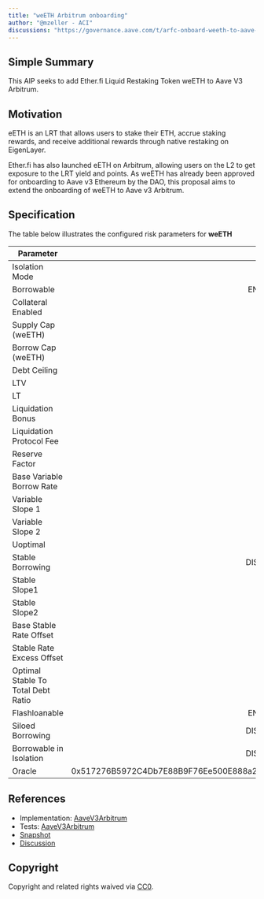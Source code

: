 ```yaml
---
title: "weETH Arbitrum onboarding"
author: "@mzeller - ACI"
discussions: "https://governance.aave.com/t/arfc-onboard-weeth-to-aave-v3-on-ethereum/16758/11"
---
```


## Simple Summary

This AIP seeks to add Ether.fi Liquid Restaking Token weETH to Aave V3 Arbitrum.

## Motivation

eETH is an LRT that allows users to stake their ETH, accrue staking rewards, and receive additional rewards through native restaking on EigenLayer.

Ether.fi has also launched eETH on Arbitrum, allowing users on the L2 to get exposure to the LRT yield and points. As weETH has already been approved for onboarding to Aave v3 Ethereum by the DAO, this proposal aims to extend the onboarding of weETH to Aave v3 Arbitrum.

## Specification

The table below illustrates the configured risk parameters for **weETH**

| Parameter                          |                                      Value |
| ---------------------------------- | -----------------------------------------: |
| Isolation Mode                     |                                       true |
| Borrowable                         |                                    ENABLED |
| Collateral Enabled                 |                                       true |
| Supply Cap (weETH)                 |                                      1,000 |
| Borrow Cap (weETH)                 |                                        100 |
| Debt Ceiling                       |                                      USD 0 |
| LTV                                |                                     72.5 % |
| LT                                 |                                       75 % |
| Liquidation Bonus                  |                                      7.5 % |
| Liquidation Protocol Fee           |                                       10 % |
| Reserve Factor                     |                                       15 % |
| Base Variable Borrow Rate          |                                        0 % |
| Variable Slope 1                   |                                        7 % |
| Variable Slope 2                   |                                      300 % |
| Uoptimal                           |                                       45 % |
| Stable Borrowing                   |                                   DISABLED |
| Stable Slope1                      |                                        7 % |
| Stable Slope2                      |                                      300 % |
| Base Stable Rate Offset            |                                        2 % |
| Stable Rate Excess Offset          |                                       20 % |
| Optimal Stable To Total Debt Ratio |                                       20 % |
| Flashloanable                      |                                    ENABLED |
| Siloed Borrowing                   |                                   DISABLED |
| Borrowable in Isolation            |                                   DISABLED |
| Oracle                             | 0x517276B5972C4Db7E88B9F76Ee500E888a2D73C3 |

## References

- Implementation: [AaveV3Arbitrum](https://github.com/bgd-labs/aave-proposals-v3/blob/main/src/20240409_AaveV3Arbitrum_WeETHArbitrumOnboarding/AaveV3Arbitrum_WeETHArbitrumOnboarding_20240409.sol)
- Tests: [AaveV3Arbitrum](https://github.com/bgd-labs/aave-proposals-v3/blob/main/src/20240409_AaveV3Arbitrum_WeETHArbitrumOnboarding/AaveV3Arbitrum_WeETHArbitrumOnboarding_20240409.t.sol)
- [Snapshot](direct-to-aip)
- [Discussion](https://governance.aave.com/t/arfc-onboard-weeth-to-aave-v3-on-ethereum/16758/11)

## Copyright

Copyright and related rights waived via [CC0](https://creativecommons.org/publicdomain/zero/1.0/).
